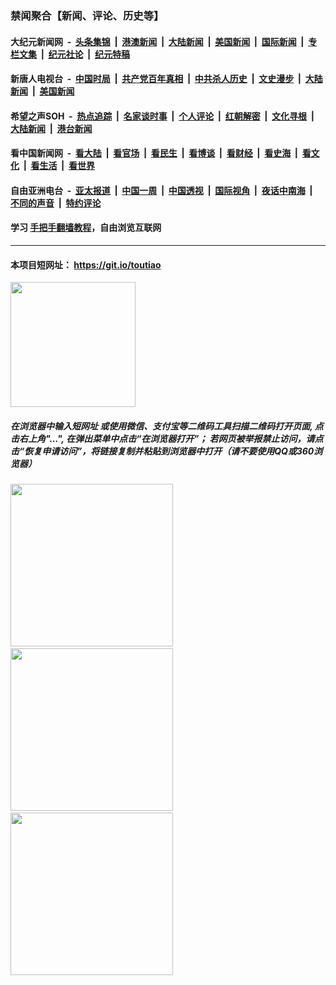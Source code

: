 ### 禁闻聚合【新闻、评论、历史等】

#### 大纪元新闻网 &nbsp;-&nbsp; [头条集锦](indexes/E头条集锦.md?t=02150233) &nbsp;|&nbsp; [港澳新闻](indexes/E港澳新闻.md?t=02150233)  &nbsp;|&nbsp; [大陆新闻](indexes/E大陆新闻.md?t=02150233) &nbsp;|&nbsp; [美国新闻](indexes/E美国新闻.md?t=02150233) &nbsp;|&nbsp; [国际新闻](indexes/E国际新闻.md?t=02150233) &nbsp;|&nbsp; [专栏文集](indexes/E专栏文集.md?t=02150233) &nbsp;|&nbsp; [纪元社论](indexes/E纪元社论.md?t=02150233) &nbsp;|&nbsp; [纪元特稿](indexes/E纪元特稿.md?t=02150233) 

#### 新唐人电视台 &nbsp;-&nbsp; [中国时局](indexes/N中国时局.md?t=02150233) &nbsp;|&nbsp; [共产党百年真相](indexes/N共产党百年真相.md?t=02150233) &nbsp;|&nbsp; [中共杀人历史](indexes/N中共杀人历史.md?t=02150233) &nbsp;|&nbsp; [文史漫步](indexes/N文史漫步.md?t=02150233) &nbsp;|&nbsp; [大陆新闻](indexes/N大陆新闻.md?t=02150233) &nbsp;|&nbsp; [美国新闻](indexes/N美国新闻.md?t=02150233)

#### 希望之声SOH &nbsp;-&nbsp; [热点追踪](indexes/H热点追踪.md?t=02150233) &nbsp;|&nbsp; [名家谈时事](indexes/H名家谈时事.md?t=02150233) &nbsp;|&nbsp; [个人评论](indexes/H个人评论.md?t=02150233)  &nbsp;|&nbsp; [红朝解密](indexes/H红朝解密.md?t=02150233) &nbsp;|&nbsp; [文化寻根](indexes/H文化寻根.md?t=02150233) &nbsp;|&nbsp; [大陆新闻](indexes/H大陆新闻.md?t=02150233) &nbsp;|&nbsp; [港台新闻](indexes/H港台新闻.md?t=02150233)

#### 看中国新闻网 &nbsp;-&nbsp; [看大陆](indexes/S看大陆.md?t=02150233) &nbsp;|&nbsp; [看官场](indexes/S看官场.md?t=02150233) &nbsp;|&nbsp; [看民生](indexes/S看民生.md?t=02150233)  &nbsp;|&nbsp; [看博谈](indexes/S看博谈.md?t=02150233) &nbsp;|&nbsp; [看财经](indexes/S看财经.md?t=02150233) &nbsp;|&nbsp; [看史海](indexes/S看史海.md?t=02150233) &nbsp;|&nbsp; [看文化](indexes/S看文化.md?t=02150233) &nbsp;|&nbsp; [看生活](indexes/S看生活.md?t=02150233) &nbsp;|&nbsp; [看世界](indexes/S看世界.md?t=02150233)

#### 自由亚洲电台 &nbsp;-&nbsp; [亚太报道](indexes/R亚太报道.md?t=02150233) &nbsp;|&nbsp; [中国一周](indexes/R中国一周.md?t=02150233) &nbsp;|&nbsp; [中国透视](indexes/R中国透视.md?t=02150233)  &nbsp;|&nbsp; [国际视角](indexes/R国际视角.md?t=02150233) &nbsp;|&nbsp; [夜话中南海](indexes/R夜话中南海.md?t=02150233) &nbsp;|&nbsp; [不同的声音](indexes/R不同的声音.md?t=02150233) &nbsp;|&nbsp; [特约评论](indexes/R特约评论.md?t=02150233)

#### 学习 [手把手翻墙教程](https://github.com/gfw-breaker/guides/wiki)，自由浏览互联网

----

#### 本项目短网址： https://git.io/toutiao
<img src="https://raw.githubusercontent.com/gfw-breaker/banned-news/master/scripts/img/qr.png" width="200px"/>  

##### 在浏览器中输入短网址 或使用微信、支付宝等二维码工具扫描二维码打开页面, 点击右上角"...", 在弹出菜单中点击“在浏览器打开”； 若网页被举报禁止访问，请点击“恢复申请访问”，将链接复制并粘贴到浏览器中打开（请不要使用QQ或360浏览器）

<img src="https://raw.githubusercontent.com/gfw-breaker/banned-news/master/scripts/img/1.png" width="260px"/> &nbsp; <img src="https://raw.githubusercontent.com/gfw-breaker/banned-news/master/scripts/img/2.png" width="260px"/> &nbsp; <img src="https://raw.githubusercontent.com/gfw-breaker/banned-news/master/scripts/img/3.png" width="260px"/>
